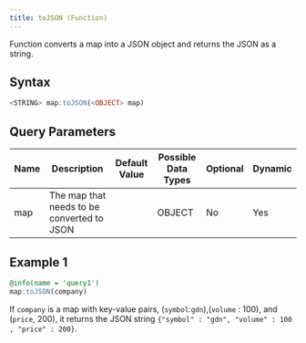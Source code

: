 ```yaml
---
title: toJSON (Function)
---
```


Function converts a map into a JSON object and returns the JSON as a string.

## Syntax

```sql
<STRING> map:toJSON(<OBJECT> map)
```

## Query Parameters

| Name | Description | Default Value | Possible Data Types | Optional | Dynamic |
|------|-------------|---------------|---------------------|----------|---------|
| map  | The map that needs to be converted to JSON |               | OBJECT  | No | Yes |

## Example 1

```sql
@info(name = 'query1')
map:toJSON(company)
```

If `company` is a map with key-value pairs, (`symbol`:`gdn`),(`volume` : 100), and (`price`, 200), it returns the JSON string `{"symbol" : "gdn", "volume" : 100 , "price" : 200}`.
